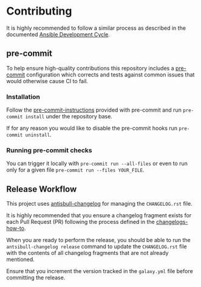 # Contributing

It is highly recommended to follow a similar process as described in the documented [Ansible Development Cycle](https://docs.ansible.com/ansible/devel/community/development_process.html).

## pre-commit

To help ensure high-quality contributions this repository includes a [pre-commit](https://pre-commit.com) configuration which
corrects and tests against common issues that would otherwise cause CI to fail.

### Installation

Follow the [pre-commit-instructions](https://pre-commit.com/#install) provided with pre-commit and run `pre-commit install` under the repository base.

If for any reason you would like to disable the pre-commit hooks run `pre-commit uninstall`.

### Running pre-commit checks

You can trigger it locally with `pre-commit run --all-files` or even to run only for a given file `pre-commit run --files YOUR_FILE`.

## Release Workflow

This project uses [antisbull-changelog](https://github.com/ansible-community/antsibull-changelog/blob/main/docs/changelogs.rst) for managing the `CHANGELOG.rst` file.

It is highly recommended that you ensure a changelog fragment exists for each Pull Request (PR) following the process defined in the [changelogs-how-to](https://docs.ansible.com/ansible/devel/community/development_process.html#changelogs-how-to).

When you are ready to perform the release, you should be able to run the `antsibull-changelog release` command to update the `CHANGELOG.rst` file with the contents of all changelog fragments that are not already mentioned.

Ensure that you increment the version tracked in the `galaxy.yml` file before committing the release.
